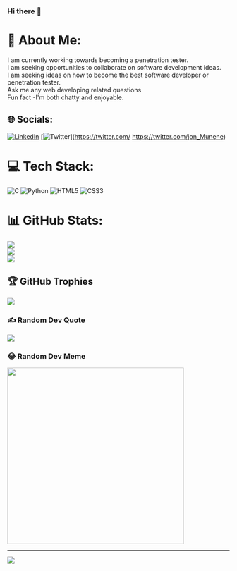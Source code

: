 ### Hi there 👋

# 💫 About Me:
I am currently working towards becoming a penetration tester.<br>I am seeking opportunities to collaborate on software development ideas.<br>I am seeking ideas on how to become the best software developer or penetration tester.<br>Ask me any web developing related questions<br>Fun fact -I'm both chatty and enjoyable.<br>


## 🌐 Socials:
[![LinkedIn](https://img.shields.io/badge/LinkedIn-%230077B5.svg?logo=linkedin&logoColor=white)](https://linkedin.com/in/https://www.linkedin.com/in/ed-johnmunene) [![Twitter](https://img.shields.io/badge/Twitter-%231DA1F2.svg?logo=Twitter&logoColor=white)](https://twitter.com/ https://twitter.com/jon_Munene) 

# 💻 Tech Stack:
![C](https://img.shields.io/badge/c-%2300599C.svg?style=for-the-badge&logo=c&logoColor=white) ![Python](https://img.shields.io/badge/python-3670A0?style=for-the-badge&logo=python&logoColor=ffdd54) ![HTML5](https://img.shields.io/badge/html5-%23E34F26.svg?style=for-the-badge&logo=html5&logoColor=white) ![CSS3](https://img.shields.io/badge/css3-%231572B6.svg?style=for-the-badge&logo=css3&logoColor=white)
# 📊 GitHub Stats:
![](https://github-readme-stats.vercel.app/api?username=johhnMunene&theme=dark&hide_border=false&include_all_commits=false&count_private=false)<br/>
![](https://github-readme-streak-stats.herokuapp.com/?user=johhnMunene&theme=dark&hide_border=false)<br/>
![](https://github-readme-stats.vercel.app/api/top-langs/?username=johhnMunene&theme=dark&hide_border=false&include_all_commits=false&count_private=false&layout=compact)

## 🏆 GitHub Trophies
![](https://github-profile-trophy.vercel.app/?username=johhnMunene&theme=radical&no-frame=false&no-bg=false&margin-w=4)

### ✍️ Random Dev Quote
![](https://quotes-github-readme.vercel.app/api?type=horizontal&theme=radical)

### 😂 Random Dev Meme
<img src='https://randommeme-five.vercel.app/' style="height: 400px;"/>

---
[![](https://visitcount.itsvg.in/api?id=johhnMunene&icon=0&color=0)](https://visitcount.itsvg.in)

<!-- Proudly created with GPRM ( https://gprm.itsvg.in ) -->
